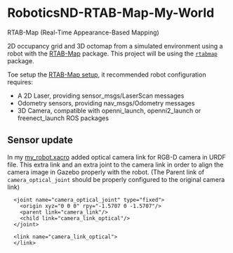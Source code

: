 # RoboticsND-RTAB-Map-My-World
RTAB-Map (Real-Time Appearance-Based Mapping) 

2D occupancy grid and 3D octomap from a simulated environment using a robot with the [RTAB-Map](http://wiki.ros.org/rtabmap_ros) package. This project will be using the [`rtabmap`](http://wiki.ros.org/rtabmap_ros) package.

Toe setup the [RTAB-Map setup](http://wiki.ros.org/rtabmap_ros/Tutorials/SetupOnYourRobot), it recommended robot configuration requires:

* A 2D Laser, providing sensor_msgs/LaserScan messages
* Odometry sensors, providing nav_msgs/Odometry messages
* 3D Camera, compatible with openni_launch, openni2_launch or freenect_launch ROS packages

## Sensor update
In my [my_robot.xacro]() added optical camera link for RGB-D camera in URDF file. This extra link and an extra joint to the camera link in order to align the camera image in Gazebo properly with the robot. (The Parent link of `camera_optical_joint` should be properly configured to the original camera link)
```xacro
  <joint name="camera_optical_joint" type="fixed">
    <origin xyz="0 0 0" rpy="-1.5707 0 -1.5707"/>
    <parent link="camera_link"/>
    <child link="camera_link_optical"/>
  </joint>

  <link name="camera_link_optical">
  </link>
```
